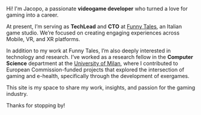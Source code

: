 Hi! I'm Jacopo, a passionate **videogame developer** who turned a love for gaming into a career.

At present, I’m serving as **TechLead** and **CTO** at [Funny Tales](https://funnytales.us/), an Italian game studio. We’re focused on creating engaging experiences across Mobile, VR, and XR platforms.

In addition to my work at Funny Tales, I’m also deeply interested in technology and research. I’ve worked as a research fellow in the **Computer Science** department at the [University of Milan](https://www.unimi.it/), where I contributed to European Commission-funded projects that explored the intersection of gaming and e-health, specifically through the development of exergames.

This site is my space to share my work, insights, and passion for the gaming industry. 

Thanks for stopping by!